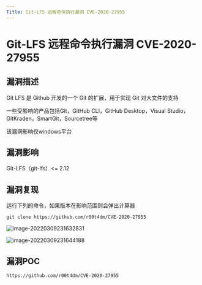 ```yaml
---
Title: Git-LFS 远程命令执行漏洞 CVE-2020-27955
---
```


# Git-LFS 远程命令执行漏洞 CVE-2020-27955

## 漏洞描述

Git LFS 是 Github 开发的一个 Git 的扩展，用于实现 Git 对大文件的支持

一些受影响的产品包括Git，GitHub CLI，GitHub Desktop，Visual Studio，GitKraden，SmartGit，Sourcetree等

该漏洞影响仅windows平台

## 漏洞影响

<a-checkbox checked>Git-LFS（git-lfs）<= 2.12</a-checkbox></br>

## 漏洞复现

运行下列的命令，如果版本在影响范围则会弹出计算器

```plain
git clone https://github.com/r00t4dm/CVE-2020-27955
```

![image-20220309231632831](https://security-1310978225.cos.ap-beijing.myqcloud.com/public/img/image-20220309231632831.png)

![image-20220309231644188](https://security-1310978225.cos.ap-beijing.myqcloud.com/public/img/image-20220309231644188.png)

## 漏洞POC

```plain
https://github.com/r00t4dm/CVE-2020-27955
```